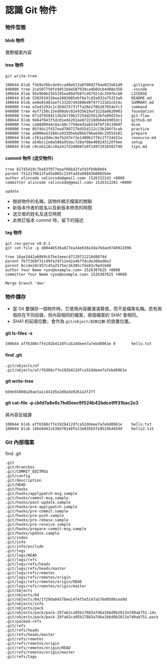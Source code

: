 # 認識 Git 物件


### 物件型態

#### blob 物件

實際檔案內容
#### tree 物件

`git write-tree`

```
100644 blob f3b9a76bc4e9ccad8e613a8f00d279ae023e81d9    .gitignore
040000 tree 2ce507750fe9d51b9a587934cadb8dcb4d08e358    .vscode
100644 blob 95e9b0b25b5295ea09df687ce87921dc359fbcb0    LICENSE
100644 blob 5302934326ee2082005ebf0a7cd3a932a75353a0    README.md
100644 blob ee0e01483aefc3326749380bd9f47f13181cb14c    SUMMARY.md
040000 tree e3a43292c1c3b9d75731ffa28e2f8b287654efc3    command
040000 tree 4af7150c15ed99abc02e935619af322da8620903    foundation
040000 tree 671d79384113b2b73961f254d25013bfe89d25e3    git-flow
100644 blob 9464f843f5dc01ede201ee872218db64eb905dc1    github.md
040000 tree ca88d0944c8ac48c7750eed3ab534f6f1911969f    mise
040000 tree 05f4dc2fd37ead780727bd55d122c23b204f3cab    practice
040000 tree a4006ed3288ce93305ebd8bb79be648c2955d101    prepare
100644 blob cf61a2ddec9e7b2d7e73e1400b1ff0c2ff24d31a    resource.md
040000 tree a54bcc2e0a588a95dac720af08e400245120f9ee    setup
100644 blob c9ceb128cc0a241fd3d088fa9f14972916502f40    tips.md
```

#### commit 物件 (送交物件)

```
tree 81745419c7ba83f077eaaf86bd2fafd3fb9b8b64
parent f512170b13fa45e065c219fad3a89843b0002b4e
author alincode <alincode@gmail.com> 1526312241 +0800
committer alincode <alincode@gmail.com> 1526312241 +0800

update
```

* 樹狀物件的名稱，該物件顯示檔案的關聯
* 新版本作者的姓名以及新版本修改的時間
* 送交者的姓名及送交時間
* 此修訂版本 commit 時，留下的描述

#### tag 物件

```
git rev-parse v0.0.1
git cat-file -p d8044b536a827ea34e638a3da76dae9740922896
```

```
tree 16ae2442a6869cb7be3aeec47129721218d8074d
parent fb7f269f31cd9fe29712ed2a4b7f4cde208ed6e3
parent 8ccde2dc957c45a2575ec1b385cfda93c9ed1b60
author Your Name <you@example.com> 1526307625 +0000
committer Your Name <you@example.com> 1526307625 +0000

Merge branch 'dev'
```

### 物件儲存

* 當 Git 要儲存一個物件時，它使用內容雜湊演算值，而不是檔案名稱。若有兩個存在不同目錄，但內容相同的檔案，兩個檔案的 SHA1 會相同。
* SHA1 的前兩位數，會作為 `git/object/前兩位數` 的放置位置。

#### git ls-files -s

```
100644 aff6388cffe192b412dfca52ddeee7a7ebd8961e 0       hello.txt
```
#### find .git


```
.git/objects/af
.git/objects/af/f6388cffe192b412dfca52ddeee7a7ebd8961e
```

#### git write-tree

```
bb9e55860a20ae3a1c441d5e2d8a5e0261a3f2ff
```

#### git cat-file -p cbfd7a8e6c7bd0eec9f524b42bdce9ff31bac2e3

將內容反組譯

```
100644 blob aff6388cffe192b412dfca52ddeee7a7ebd8961e    hello.txt
100644 blob 14be0d41c639d701e0fe23e835b5fe9524b4459d    hello2.txt
```

### Git 內部檔案

find .git


```
.git
.git/branches
.git/COMMIT_EDITMSG
.git/config
.git/description
.git/HEAD
.git/hooks
.git/hooks/applypatch-msg.sample
.git/hooks/commit-msg.sample
.git/hooks/post-update.sample
.git/hooks/pre-applypatch.sample
.git/hooks/pre-commit.sample
.git/hooks/pre-push.sample
.git/hooks/pre-rebase.sample
.git/hooks/pre-receive.sample
.git/hooks/prepare-commit-msg.sample
.git/hooks/update.sample
.git/index
.git/info
.git/info/exclude
.git/logs
.git/logs/HEAD
.git/logs/refs
.git/logs/refs/heads
.git/logs/refs/heads/master
.git/logs/refs/remotes
.git/logs/refs/remotes/origin
.git/logs/refs/remotes/origin/HEAD
.git/logs/refs/remotes/origin/master
.git/objects
.git/objects/04
.git/objects/04/1f29da84578ee14f4f5e5147a576d0580cea9d
.git/objects/info
.git/objects/pack
.git/objects/pack/pack-28fa62ca95b17883a7d6a1b6d9b2013a7d9ab751.idx
.git/objects/pack/pack-28fa62ca95b17883a7d6a1b6d9b2013a7d9ab751.pack
.git/packed-refs
.git/refs
.git/refs/heads
.git/refs/heads/master
.git/refs/remotes
.git/refs/remotes/origin
.git/refs/remotes/origin/HEAD
.git/refs/remotes/origin/master
.git/refs/tags
```